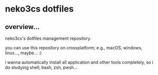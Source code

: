 # neko3cs dotfiles

## overview...
neko3cs's dotfiles management repository.

you can use this repository on crossplatform; e.g., macOS, windows, linux..., maybe... :)

i wanna automatically install all application and other tools completely, so i do studying shell; bash, zsh, pwsh...
